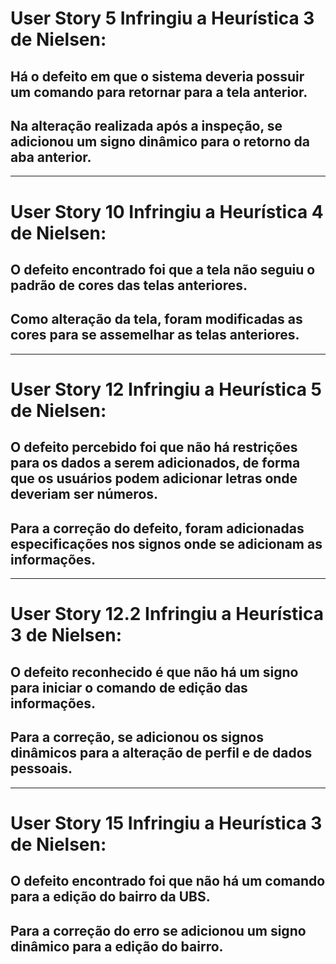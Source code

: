 # User Story 5 Infringiu a Heurística 3 de Nielsen:
## Há o defeito em que o sistema deveria possuir um comando para retornar para a tela anterior.
## Na alteração realizada após a inspeção, se adicionou um signo dinâmico para o retorno da aba anterior.

---

# User Story 10 Infringiu a Heurística 4 de Nielsen:
## O defeito encontrado foi que a tela não seguiu o padrão de cores das telas anteriores.
## Como alteração da tela, foram modificadas as cores para se assemelhar as telas anteriores.

---

# User Story 12 Infringiu a Heurística 5 de Nielsen:
## O defeito percebido foi que não há restrições para os dados a serem adicionados, de forma que os usuários podem adicionar letras onde deveriam ser números.
## Para a correção do defeito, foram adicionadas especificações nos signos onde se adicionam as informações.

---

# User Story 12.2 Infringiu a Heurística 3 de Nielsen:
## O defeito reconhecido é que não há um signo para iniciar o comando de edição das informações.
## Para a correção, se adicionou os signos dinâmicos para a alteração de perfil e de dados pessoais.

---

# User Story 15 Infringiu a Heurística 3 de Nielsen:
## O defeito encontrado foi que não há um comando para a edição do bairro da UBS.
## Para a correção do erro se adicionou um signo dinâmico para a edição do bairro.
